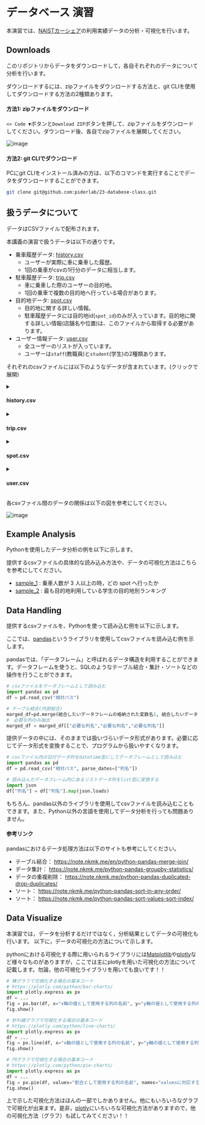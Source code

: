 # データベース 演習

本演習では、[NAISTカーシェア](https://naist-carshare.github.io/)の利用実績データの分析・可視化を行います。

## Downloads

このリポジトリからデータをダウンロードして，各自それぞれのデータについて分析を行います。

ダウンロードするには、zipファイルをダウンロードする方法と、git CLIを使用してダウンロードする方法の2種類あります。

#### 方法1: zipファイルをダウンロード

`<> Code ▼`ボタンと`Download ZIP`ボタンを押して、zipファイルをダウンロードしてください。ダウンロード後、各自でzipファイルを展開してください。

![image](https://github.com/piderlab/23-databese-class/assets/40050810/c1519be2-d0b1-421c-9a49-edc89521c4f5)

#### 方法2: git CLIでダウンロード

PCにgit CLIをインストール済みの方は、以下のコマンドを実行することでデータをダウンロードすることができます。

```bash
git clone git@github.com:piderlab/23-databese-class.git
```

## 扱うデータについて

データはCSVファイルで配布されます。

本講義の演習で扱うデータは以下の通りです。

- 乗車履歴データ: [history.csv](./history.csv)
  - ユーザーが実際に車に乗車した履歴。
  - 1回の乗車がcsvの1行分のデータに相当します。
- 駐車履歴データ: [trip.csv](./trip.csv)
  - 車に乗車した際のユーザーの目的地。
  - 1回の乗車で複数の目的地へ行っている場合があります。
- 目的地データ: [spot.csv](./spot.csv)
  - 目的地に関する詳しい情報。
  - 駐車履歴データには目的地id(`spot_id`)のみが入っています。目的地に関する詳しい情報(店舗名や位置)は、このファイルから取得する必要があります。
- ユーザー情報データ: [user.csv](./user.csv)
  - 全ユーザーのリストが入っています。
  - ユーザーは`staff`(教職員)と`student`(学生)の2種類あります。
 
それぞれのcsvファイルには以下のようなデータが含まれています。(クリックで展開)

<details>
<summary>

#### history.csv
  
</summary>

|列名|内容|
|---|---|
history_id|乗車履歴のid
started_at|乗車し始めた時刻
ended_at|乗車し終わった時刻
from_parking_lot|乗車開始地点 (NAISTまたはATR)
to_parking_lot|乗車終了地点 (NAISTまたはATR)
car|使用した車の名前
passengers_count|乗車人数（1の場合: 運転手のみ、2以上の場合: 運転手を含めた団体利用）※運転手同士の相乗りではない
distance|移動距離
user_id|車に乗車したユーザーのユーザーid

</details>

<details>
<summary>

#### trip.csv
  
</summary>

|列名|内容|
|---|---|
created_at|目的地へ行った日時
lat|緯度
lon|経度
car|使用した車の名前
user_id|目的地へ行ったユーザーのユーザーid
spot_id|目的地id
history_id|history.csv内の対応する行のhistory_id

</details>
<details>
<summary>

#### spot.csv
  
</summary>

|列名|内容|
|---|---|
spot_id|地点id
spot_name|地点の名称
lat|地点の緯度
lon|地点の経度
count|ユーザーが地点に行った回数
spot_types|地点のタイプ (例: `restaurant`=レストラン) 関連する順に、複数のタイプが入っています
is_parking|その場所がカーシェアの乗車/返却地点として用意された駐車場かどうか (Trueの場合カーシェアで用意された駐車場、Falseの場合カーシェアで用意された駐車場ではない)

</details>
<details>
<summary>

#### user.csv
  
</summary>

|列名|内容|
|---|---|
user_id|ユーザーid
user_type|ユーザーが教職員(staff)か学生(student)か

</details>

各csvファイル間のデータの関係は以下の図を参考にしてください。

![image](https://github.com/piderlab/23-databese-class/assets/40050810/867f2e2a-0e8a-4c2e-ae2b-d29f23f89e1d)


## Example Analysis

Pythonを使用したデータ分析の例を以下に示します。

提供するcsvファイルの具体的な読み込み方法や、データの可視化方法はこちらを参考にしてください。

- [sample_1](./sample1.ipynb) : 乗車人数が 3 人以上の時，どの spot へ行ったか
- [sample_2](./sample2.ipynb) : 最も目的地利用している学生の目的地別ランキング

## Data Handling

提供するcsvファイルを、Pythonを使って読み込む例を以下に示します。

ここでは、[pandas](https://pandas.pydata.org/)というライブラリを使用してcsvファイルを読み込む例を示します。

pandasでは、「データフレーム」と呼ばれるデータ構造を利用することができます。データフレームを使うと、SQLのようなテーブル結合・集計・ソートなどの操作を行うことができます。

```py
# csvファイルをデータフレームとして読み込む
import pandas as pd
df = pd.read_csv("相対パス")
```

```py
# テーブル結合(内部結合)
marged_df=pd.merge(結合したいデータフレームの格納された変数名1, 結合したいデータフレームの格納された変数名2, on="結合対象となる列名")
#　必要な列のみ抽出
marged_df = marged_df[["必要な列名","必要な列名","必要な列名"]]
```

提供データの中には、そのままでは扱いづらいデータ形式があります。必要に応じてデータ形式を変換することで、プログラムから扱いやすくなります。

```py
# csvファイル内の日付データ列をdatetime型にしてデータフレームとして読み込む
import pandas as pd
df = pd.read_csv("相対パス", parse_dates=["列名"])
```

```py
# 読み込んだデータフレーム内にあるリストデータ列をlist型に変換する
import json
df["列名"] = df["列名"].map(json.loads)
```

もちろん、pandas以外のライブラリを使用してcsvファイルを読み込むこともできます。また、Python以外の言語を使用してデータ分析を行っても問題ありません。

#### 参考リンク

pandasにおけるデータ処理方法は以下のサイトも参考にしてください。

- テーブル結合： https://note.nkmk.me/en/python-pandas-merge-join/
- データ集計： https://note.nkmk.me/python-pandas-groupby-statistics/
- データの重複削除： https://note.nkmk.me/python-pandas-duplicated-drop-duplicates/
- ソート： https://note.nkmk.me/python-pandas-sort-in-any-order/
- ソート： https://note.nkmk.me/python-pandas-sort-values-sort-index/

## Data Visualize

本演習では，データを分析するだけではなく，分析結果としてデータの可視化も行います。
以下に，データの可視化の方法について示します。

pythonにおける可視化する際に用いられるライブラリには[Matplotlib](https://matplotlib.org/stable/gallery/index)や[plotly](https://plotly.com/python/)など様々なものがありますが，ここでは主にplotlyを用いた可視化の方法について記載します。勿論，他の可視化ライブラリを用いても良いです！！

```py
# 棒グラフで可視化する場合の基本コード
# https://plotly.com/python/bar-charts/
import plotly.express as px
df = ...
fig = px.bar(df, x="x軸の値として使用する列の名前", y="y軸の値として使用する列の名前", title="棒グラフ")
fig.show()
```
```py
# 折れ線グラフで可視化する場合の基本コード
# https://plotly.com/python/line-charts/
import plotly.express as px
df = ...
fig = px.line(df, x="x軸の値として使用する列の名前", y="y軸の値として使用する列の名前", title="折れ線グラフ")
fig.show()
```
```py
# 円グラフで可視化する場合の基本コード
# https://plotly.com/python/pie-charts/
import plotly.express as px
df = ...
fig = px.pie(df, values="割合として使用する列の名前", names="valuesに対応するラベル", title="円グラフ")
fig.show()
```
上で示した可視化方法はほんの一部でしかありません。他にもいろいろなグラフで可視化が出来ます。是非，[plotly](https://plotly.com/python/)にいろいろな可視化方法がありますので，他の可視化方法（グラフ）も試してみてください！！
